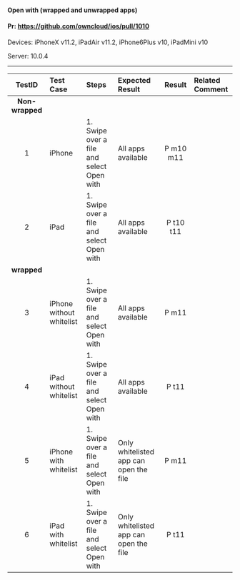 #### Open with (wrapped and unwrapped apps)

#### Pr: https://github.com/owncloud/ios/pull/1010

Devices: iPhoneX v11.2, iPadAir v11.2, iPhone6Plus v10, iPadMini v10

Server: 10.0.4


---

 
| TestID | Test Case | Steps | Expected Result | Result | Related Comment |
| :----: | :-------- | :---- | :-------------- | :----: | :-------------- |
|**Non-wrapped**|||||||
| 1 | iPhone | 1. Swipe over a file and select Open with | All apps available | P m10 m11  |  |
| 2 | iPad  | 1. Swipe over a file and select Open with | All apps available | P t10 t11 |  |
|**wrapped**|||||||
| 3 | iPhone without whitelist | 1. Swipe over a file and select Open with | All apps available | P m11  |  |
| 4 | iPad  without whitelist | 1. Swipe over a file and select Open with | All apps available | P t11 |  |
| 5 | iPhone with whitelist| 1. Swipe over a file and select Open with | Only whitelisted app can open the file | P m11  |  |
| 6 | iPad with whitelist | 1. Swipe over a file and select Open with | Only whitelisted app can open the file | P t11 |  |
